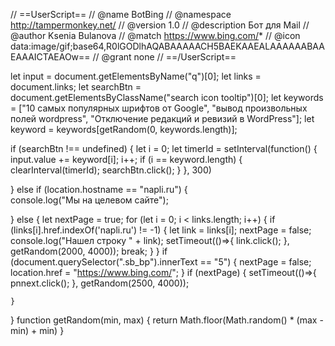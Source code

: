 // ==UserScript==
// @name         BotBing
// @namespace    http://tampermonkey.net/
// @version      1.0
// @description  Бот для Mail
// @author       Ksenia Bulanova
// @match        https://www.bing.com/*
// @icon         data:image/gif;base64,R0lGODlhAQABAAAAACH5BAEKAAEALAAAAAABAAEAAAICTAEAOw==
// @grant        none
// ==/UserScript==

let input = document.getElementsByName("q")[0];
let links = document.links;
let searchBtn = document.getElementsByClassName("search icon tooltip")[0];
let keywords = ["10 самых популярных шрифтов от Google", "вывод произвольных полей wordpress", "Отключение редакций и ревизий в WordPress"];
let keyword = keywords[getRandom(0, keywords.length)];



if (searchBtn !== undefined) {
  let i = 0;
  let timerId = setInterval(function() {
    input.value += keyword[i];
    i++;
    if (i == keyword.length) {
      clearInterval(timerId);
      searchBtn.click();
    }
  }, 300)

  } else if (location.hostname == "napli.ru") {  
    console.log("Мы на целевом сайте");

  } else {
    let nextPage = true;
    for (let i = 0; i < links.length; i++) {
      if (links[i].href.indexOf('napli.ru') != -1) {
        let link = links[i];
        nextPage = false;
        console.log("Нашел строку " + link);
        setTimeout(()=>{
          link.click();
        }, getRandom(2000, 4000));
        break;
      }
    }
    if (document.querySelector(".sb_bp").innerText == "5") {
      nextPage = false;
      location.href = "https://www.bing.com/";
    }
    if (nextPage) {
      setTimeout(()=>{
        pnnext.click();
      }, getRandom(2500, 4000));

    }
  }
function getRandom(min, max) {
  return Math.floor(Math.random() * (max - min) + min)
}
